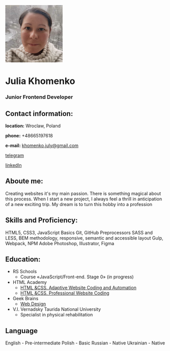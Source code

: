 ![My photo](/images/photo.jpg) 
# Julia Khomenko #  

### Junior Frontend Developer ###

## Contact information: ##

**location:** Wroclaw, Poland

**phone:** +48665197618

**e-mail:** khomenko.july@gmail.com

[telegram](https://t.me/Khomenko_july)

[linkedIn](https://www.linkedin.com/in/julia-khomenko-42121a227/)

## Aboute me: ##
Creating websites it's my main passion. There is something magical about this process. When I start a new project, I always feel a thrill in anticipation of a new exciting trip. My dream is to turn this hobby into a profession

## Skills and Proficiency: ##
HTML5, CSS3, JavaScript Basics
Git, GitHub
Preprocessors SASS and LESS, BEM methodology, responsive, semantic and accessible layout
Gulp, Webpack, NPM
Adobe Photoshop, Illustrator, Figma

## Education: ##
* RS Schools 
    + Course «JavaScript/Front-end. Stage 0» (in progress)
* HTML Academy
    + [HTML &CSS. Adaptive Website Coding and Automation](9https://github.com/KhomenkoJulia/1794239-cat-energy-23)
    + [HTML &CSS. Professional Website Coding](https://github.com/KhomenkoJulia/1794239-device-31)
* Geek Brains
    + [Web Design](https://www.behance.net/j91511395558a0)
* V.I. Vernadsky Taurida National University
    + Specialist in physical rehabilitation


 ## Language ##
English - Pre-intermediate 
Polish - Basic 
Russian - Native
Ukrainian - Native
